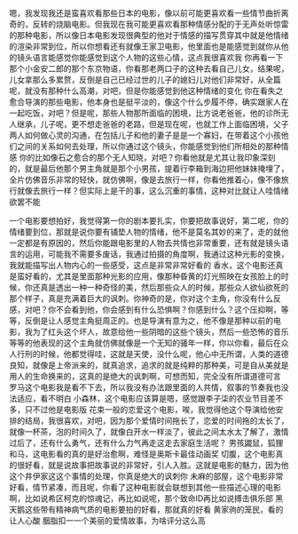 嗯，我发现我还是蛮喜欢看那些日本的电影，像以前可能更喜欢看一些情节曲折离奇的，反转的烧脑电影。但我现在我可能更喜欢看那种情感分配的于无声处听惊雷的那种电影，所以像日本电影发现很典型的他对于情感的描写贯穿其中就是他情绪的渲染非常到位，所以你想看还有就像王家卫电影，他里面也是能感觉到就你从他的镜头语言能感觉你能感觉到这个人物的这些心情，这点我很喜欢我
你再看一下那个小金安二郎的那个东京物语，你看那老两口子的这种去看自己儿女，结果呢，儿女拿那么多累赘，反倒是自己已经过世的儿子的媳妇儿对他们非常好，从全篇呢，就没有那种什么高潮，对吧，但是你能感觉到他这种情绪的变化
你在看失之愈合导演的那些电影，他本身也是挺平淡的，像这个什么步履不停，确实跟家人在一起吃饭，对吧？但是呢，那些人物那所面临的困境，比方说老爸爸，他的诊所无人继承，儿子呢，更不想走爸爸的老路，但是现在呢，也就工作上面临困境，父子两人如何做心灵的沟通，在包括儿子和他的妻子是是一个寡妇，在带着这个小孩他们之间的关系如何去处理，所以你通过这个镜头，你能感觉到他们所相处的那种情感
你的比如像石之愈合的那个无人知晓，对吧？你看他就是尤其让我印象深刻的，就是最后他那个男主角就是那个小男孩，提着行李箱到海边把他妹妹掩埋了，全片仿佛音乐非常的轻快，就仿佛啊，像是去旅行一样，你看他推着心，像不像旅行就像去旅行一样？但实际上是干的事，这么沉重的事情，这种对比就让人哇情绪欲罢不能

一个电影要想拍好，我觉得第一你的剧本要扎实，你要把故事说好，第二呢，你的情绪要到位，那就是说你要有铺垫人物的情绪，他不是莫名其妙的来了，走的就他一定都是有原因的，然后你能跟电影里的人物去共情也非常重要，还有就是镜头语言的运用，可能我不需要多废话，我通过拍摄的角度啊，我通过这种光影的变换，我就能描写出人物内心的一些感受，这点是非常非常好看的
香水，这个电影还真是蛮好看的，尤其是里面那种光影的应用，像那种昏黄的灯光照映在女孩脸上的时候，你还真是透出一种一种奇怪的美，然后那些众人的时候，那些众人欲仙欲死的那个样子，真是充满着巨大的讽刺。你神奇的是，你对这个主角，你没有什么反感，对吧？你不会看到他，你会感到有什么恐惧啊？你感到什么？这个压抑啊，等等，反倒是让人感觉主角挺周正的。也是导演有意为之，他不像是那种以前的电影，我为了红头这个坏人，故意给他一些阴暗的这些个镜头，然后一些恐怖的音乐等等的他表现的这个主角就仿佛就像是一个无知的骚年一样，你以你看，最后在众人行刑的时候，他都觉得哇，这就是天使，没什么呢，他心中无所谓，人类的道德良知，就像是上帝派来的，就真追求，追求的就是纯粹的那种美，可是自从美就是用人的生命换来的，这真的是绝大的讽刺啊，可想而知，完全没有所谓道德可言
罗马这个电影我是看不下去，所以我没有办法跟里面的人共情，叙事的节奏我也没法适应，看不明白
小森林，这个电影应该算是嗯，感觉跟李子柒的农业节目差不多，只不过他是电影版
花束一般的恋爱这个电影，唉，我觉得他这个导演给他安排的结局，我很喜欢，对吧，因为那个爱情时间拖长了，恋爱的时间拖的太长了，就像一杯茶，泡的时间久了，就像白开水一样淡了，彼此之间太水太了解了，激情过后了，还有什么勇气，还有什么力气再走这走去家庭生活呢？
男孩鼹鼠，狐狸和马，这电影看的真的是好治愈啊，难怪是奥斯卡最佳动画奖
切腹，这个电影真的很好看，就是说故事把故事说的非常好，引人入胜。这就是电影的魅力，因为他这个井伊家这这个事情的处理，你真是绝大的讽刺你
未麻的部屋，这个电影非常好看，情节紧凑，而且呢，你看了这种电影就会联想到其他一些描述心理的电影啊，比如说希区柯克的惊魂记，再比如说呢，那个致命ID再比如说搏击俱乐部 黑天鹅这些带有精神病气质的电影要拍的好看，那就真的好看
黄家驹的笼民，看的让人心酸
胭脂扣一一个美丽的爱情故事，为啥评分这么高